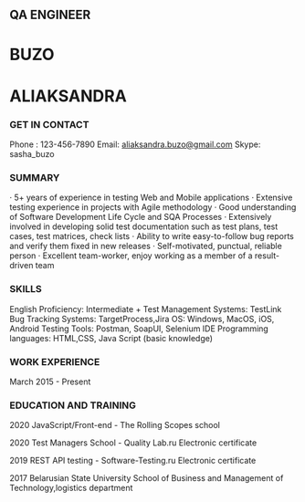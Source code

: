 ## QA ENGINEER
  
# BUZO
# ALIAKSANDRA

### GET IN CONTACT
Phone : 123-456-7890
Email: aliaksandra.buzo@gmail.com
Skype: sasha_buzo

### SUMMARY

· 5+ years of experience in testing Web and Mobile applications
· Extensive testing experience in projects with Agile methodology
· Good understanding of Software Development Life Cycle and SQA Processes
· Extensively involved in developing solid test documentation such as test plans, test cases, test matrices, check lists
· Ability to write easy-to-follow bug reports and verify them fixed in new releases
· Self-motivated, punctual, reliable person
· Excellent team-worker, enjoy working as a member of a result-driven team


### SKILLS

English Proficiency: Intermediate +
Test Management Systems: TestLink
Bug Tracking Systems: TargetProcess,Jira
OS: Windows, MacOS, iOS, Android
Testing Tools: Postman, SoapUI, Selenium IDE
Programming languages: HTML,CSS, Java Script (basic knowledge)


### WORK EXPERIENCE

March 2015 - Present


### EDUCATION AND TRAINING

2020  JavaScript/Front-end - The Rolling Scopes school

2020  Test Managers School - Quality Lab.ru
      Electronic certificate

2019  REST API testing - Software-Testing.ru
      Electronic certificate

2017 Belarusian State University
     School of Business and Management of Technology,logistics department
